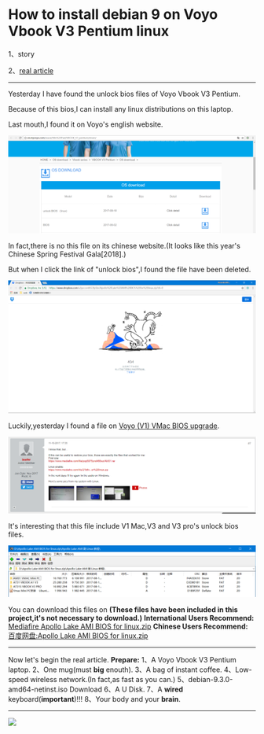 # How to install debian 9 on Voyo Vbook V3 Pentium linux
1、story

2、<a href="#real article">real article</a>

<HR>

Yesterday I have found the unlock bios files of Voyo Vbook V3 Pentium.

Because of this bios,I can install any linux distributions on this laptop.

Last mouth,I found it on Voyo's english website.

![voyo_english_website](https://raw.githubusercontent.com/Ricardo2001ZG/Voyo_Vbook_V3_Pentium_linux_install/master/image/voyo_english_website.png)

In fact,there is no this file on its chinese website.(It looks like this year's Chinese Spring Festival Gala[2018].)

But when I click the link of "unlock bios",I found the file have been deleted.

![dropbox_delete_files](https://raw.githubusercontent.com/Ricardo2001ZG/Voyo_Vbook_V3_Pentium_linux_install/master/image/dropbox_delete_files.png)

Luckily,yesterday I found a file on <a href="http://freaktab.com/forum/tv-player-support/intel-based-tv-players/voyo-mini-pc/679508-voyo-v1-vmac-bios-upgrade">Voyo (V1) VMac BIOS upgrade</a>.

![user_from_freaktab](https://raw.githubusercontent.com/Ricardo2001ZG/Voyo_Vbook_V3_Pentium_linux_install/master/image/user_from_freaktab.png)

It's interesting that this file include V1 Mac,V3 and V3 pro's unlock bios files.

![files_in_unlock_bios_zip](https://raw.githubusercontent.com/Ricardo2001ZG/Voyo_Vbook_V3_Pentium_linux_install/master/image/files_in_unlock_bios_zip.png)

You can download this files on 
<strong>(These files have been included in this project,it's not necessary to download.)</strong>
<strong>International Users Recommend:</strong>
<a href="https://www.mediafire.com/file/21b6v1rj319248m/Apollo+Lake+AMI+BIOS+for+linux.zip">Mediafire Apollo Lake AMI BIOS for linux.zip</a>
<strong>Chinese Users Recommend:</strong>
<a href="https://pan.baidu.com/s/1dGkSaD7">百度网盘:Apollo Lake AMI BIOS for linux.zip</a>
<HR>
<a name="real article"></a>

Now let's begin the real article.
<strong>Prepare:</strong>
1、A Voyo Vbook V3 Pentium laptop.
2、One mug(must <strong>big</strong> enouth).
3、A bag of instant coffee.
4、Low-speed wireless network.(In fact,as fast as you can.)
5、debian-9.3.0-amd64-netinst.iso <a herf="https://www.debian.org/distrib/netinst">Download</a>
6、A U Disk.
7、A <strong>wired</strong> keyboard(<strong>important</strong>)!!!
8、Your body and your <strong>brain</strong>.
<HR>

![](https://raw.githubusercontent.com/Ricardo2001ZG/Voyo_Vbook_V3_Pentium_linux_install/master/image/)